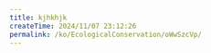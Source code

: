```yaml
---
title: kjhkhjk
createTime: 2024/11/07 23:12:26
permalink: /ko/EcologicalConservation/oWwSzcVp/
---
```

